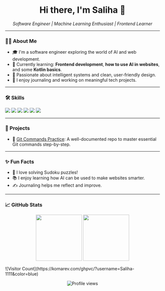 <h1 align="center">Hi there, I'm Saliha 👋</h1>

<p align="center">
  <em>Software Engineer | Machine Learning Enthusiast | Frontend Learner</em>
</p>

---

### 👩‍💻 About Me

- 🎓 I'm a software engineer exploring the world of AI and web development.
- 🌱 Currently learning: **Frontend development**, **how to use AI in websites**, and some **Kotlin basics**.
- 🧠 Passionate about intelligent systems and clean, user-friendly design.
- 📓 I enjoy journaling and working on meaningful tech projects.

---

### 🛠️ Skills

<p>
  <img src="https://img.shields.io/badge/Python-3776AB?style=flat&logo=python&logoColor=white" />
  <img src="https://img.shields.io/badge/Machine%20Learning-FF6F00?style=flat&logo=scikit-learn&logoColor=white" />
  <img src="https://img.shields.io/badge/HTML5-E34F26?style=flat&logo=html5&logoColor=white" />
  <img src="https://img.shields.io/badge/CSS3-1572B6?style=flat&logo=css3&logoColor=white" />
  <img src="https://img.shields.io/badge/JavaScript-F7DF1E?style=flat&logo=javascript&logoColor=black" />
  <img src="https://img.shields.io/badge/React-61DAFB?style=flat&logo=react&logoColor=black" />
</p>

---

### 📂 Projects

- 🔗 [Git Commands Practice](https://github.com/Saliha-1111/git-commands-practice): A well-documented repo to master essential Git commands step-by-step.

---

### ✨ Fun Facts

- 🧩 I love solving Sudoku puzzles!
- 📚 I enjoy learning how AI can be used to make websites smarter.
- ✍️ Journaling helps me reflect and improve.

---

### 📈 GitHub Stats


<p align="center">
  <img src="https://github-readme-stats.vercel.app/api?username=Saliha-1111&show_icons=true&theme=tokyonight" height="150"/>
  <img src="https://github-readme-stats.vercel.app/api/top-langs/?username=Saliha-1111&layout=compact&theme=tokyonight" height="150"/>
</p>
![Visitor Count](https://komarev.com/ghpvc/?username=Saliha-1111&color=blue)

<p align="center">
  <img src="https://komarev.com/ghpvc/?username=Saliha-1111&color=blue" alt="Profile views" />
</p>
